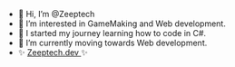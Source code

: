 - 👋 Hi, I’m @Zeeptech
- 👀 I’m interested in GameMaking and Web development.
- 🌱 I started my journey learning how to code in C#.
- 🌱 I’m currently moving towards Web development.
- ✨ <a href="https://www.zeeptech.dev/" target="_blank"> Zeeptech.dev </a> ✨

<!---
Zeeptech/Zeeptech is a ✨ special ✨ repository because its `README.md` (this file) appears on your GitHub profile.
You can click the Preview link to take a look at your changes.
--->

